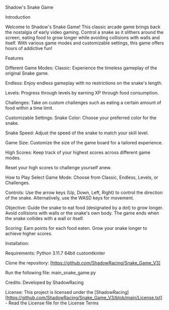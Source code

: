 Shadow's Snake Game

Introduction

Welcome to Shadow's Snake Game! This classic arcade game brings back the nostalgia of early video gaming. Control a snake as it slithers around the screen, eating food to grow longer while avoiding collisions with walls and itself. With various game modes and customizable settings, this game offers hours of addictive fun!


Features

Different Game Modes:
Classic: Experience the timeless gameplay of the original Snake game.

Endless: Enjoy endless gameplay with no restrictions on the snake's length.

Levels: Progress through levels by earning XP through food consumption.

Challenges: Take on custom challenges such as eating a certain amount of food within a time limit.


Customizable Settings:
Snake Color: Choose your preferred color for the snake.

Snake Speed: Adjust the speed of the snake to match your skill level.

Game Size: Customize the size of the game board for a tailored experience.


High Scores:
Keep track of your highest scores across different game modes.

Reset your high scores to challenge yourself anew.


How to Play
Select Game Mode: Choose from Classic, Endless, Levels, or Challenges.

Controls:
Use the arrow keys (Up, Down, Left, Right) to control the direction of the snake.
Alternatively, use the WASD keys for movement.

Objective:
Guide the snake to eat food (designated by a dot) to grow longer.
Avoid collisions with walls or the snake's own body.
The game ends when the snake collides with a wall or itself.

Scoring:
Earn points for each food eaten.
Grow your snake longer to achieve higher scores.

Installation:

Requirements:
Python 3.11.7 64bit
customtkinter

Clone the repository: [https://github.com/ShadowRacing/Snake_Game_V3]

Run the following file: main_snake_game.py


Credits:
Developed by ShadowRacing


License:
This project is licensed under the [ShadowRacing][https://github.com/ShadowRacing/Snake_Game_V3/blob/main/License.txt] - Read the License file for the License Terms
